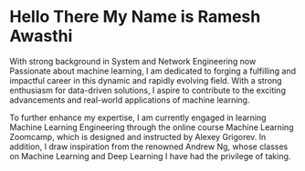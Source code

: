  # Hello There My Name is Ramesh Awasthi 
 With strong background in System and Network Engineering  now Passionate about machine learning, I am dedicated to forging a fulfilling and impactful career in this    dynamic and rapidly evolving field. With a strong enthusiasm for data-driven solutions, I aspire to contribute to the exciting advancements and real-world applications of machine learning.

 To further enhance my expertise, I am currently engaged in learning Machine Learning Engineering through the online course Machine Learning Zoomcamp, which is designed and instructed by Alexey Grigorev. In addition, I draw inspiration from the renowned Andrew Ng, whose classes on Machine Learning and Deep Learning I have had the privilege of taking.

